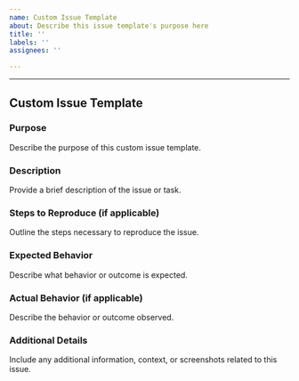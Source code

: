 ```yaml
---
name: Custom Issue Template
about: Describe this issue template's purpose here
title: ''
labels: ''
assignees: ''

---
```


---
## Custom Issue Template

### Purpose

Describe the purpose of this custom issue template.

### Description

Provide a brief description of the issue or task.

### Steps to Reproduce (if applicable)

Outline the steps necessary to reproduce the issue.

### Expected Behavior

Describe what behavior or outcome is expected.

### Actual Behavior (if applicable)

Describe the behavior or outcome observed.

### Additional Details

Include any additional information, context, or screenshots related to this issue.
